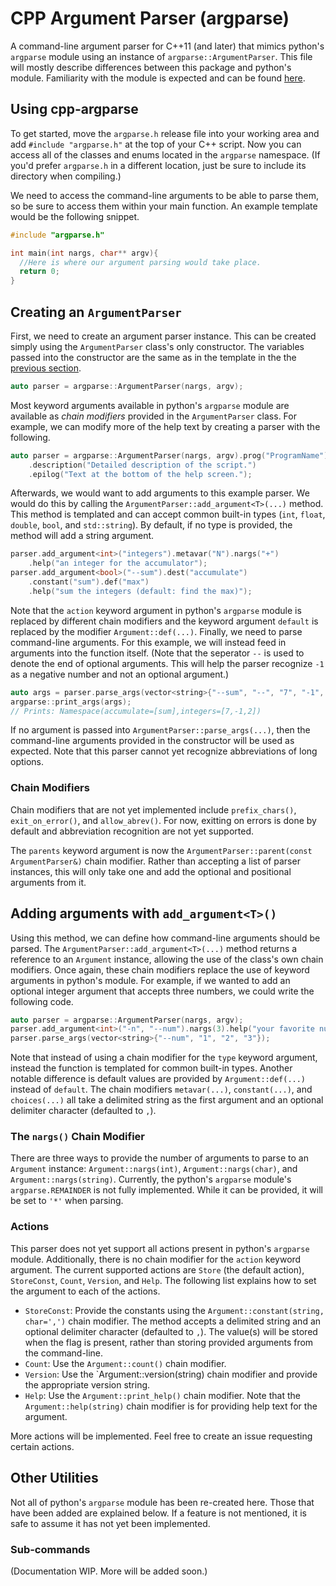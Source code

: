 # CPP Argument Parser (argparse)

A command-line argument parser for C++11 (and later) that mimics python's `argparse` module using an instance of `argparse::ArgumentParser`. This file
will mostly describe differences between this package and python's module. Familiarity with the module is expected and can be found
[here](https://docs.python.org/3/library/argparse.html).

## Using cpp-argparse

To get started, move the `argparse.h` release file into your working area and add `#include "argparse.h"` at the top of your C++ script. Now you 
can access all of the classes and enums located in the `argparse` namespace. (If you'd prefer `argparse.h` in a different location, just be sure 
to include its directory when compiling.)

We need to access the command-line arguments to be able to parse them, so be sure to access them within your main function. An example template 
would be the following snippet.
```C++
#include "argparse.h"

int main(int nargs, char** argv){
  //Here is where our argument parsing would take place.
  return 0;
}
```

## Creating an `ArgumentParser`

First, we need to create an argument parser instance. This can be created simply using the `ArgumentParser` class's only constructor. The variables 
passed into the constructor are the same as in the template in the the [previous section](#using-cpp-argparse).
```C++
auto parser = argparse::ArgumentParser(nargs, argv);
```
Most keyword arguments available in python's `argparse` module are available as _chain modifiers_ provided in the `ArgumentParser` class. For example,
we can modify more of the help text by creating a parser with the following.
```C++
auto parser = argparse::ArgumentParser(nargs, argv).prog("ProgramName")
	.description("Detailed description of the script.")
	.epilog("Text at the bottom of the help screen.");
```
Afterwards, we would want to add arguments to this example parser. We would do this by calling the `ArgumentParser::add_argument<T>(...)` method. This
method is templated and can accept common built-in types (`int`, `float`, `double`, `bool`, and `std::string`). By default, if no type is provided, the
method will add a string argument.
```C++
parser.add_argument<int>("integers").metavar("N").nargs("+")
	.help("an integer for the accumulator");
parser.add_argument<bool>("--sum").dest("accumulate")
	.constant("sum").def("max")
	.help("sum the integers (default: find the max)");
```
Note that the `action` keyword argument in python's `argparse` module is replaced by different chain modifiers and the keyword argument `default` is
replaced by the modifier `Argument::def(...)`.
Finally, we need to parse command-line arguments. For this example, we will instead feed in arguments into the function itself. (Note that the 
seperator `--` is used to denote the end of optional arguments. This will help the parser recognize `-1` as a negative number and not an 
optional argument.)
```C++
auto args = parser.parse_args(vector<string>{"--sum", "--", "7", "-1", "2"});
argparse::print_args(args);
// Prints: Namespace(accumulate=[sum],integers=[7,-1,2])
```
If no argument is passed into `ArgumentParser::parse_args(...)`, then the command-line arguments provided in the constructor will be used as expected.
Note that this parser cannot yet recognize abbreviations of long options.

### Chain Modifiers

Chain modifiers that are not yet implemented include `prefix_chars()`, `exit_on_error()`, and `allow_abrev()`. For now, exitting on errors is done by
default and abbreviation recognition are not yet supported. 

The `parents` keyword argument is now the `ArgumentParser::parent(const ArgumentParser&)` chain modifier. Rather than accepting a list of 
parser instances, this will only take one and add the optional and positional arguments from it.

## Adding arguments with `add_argument<T>()`

Using this method, we can define how command-line arguments should be parsed. The `ArgumentParser::add_argument<T>(...)` method returns a reference to
an `Argument` instance, allowing the use of the class's own chain modifiers. Once again, these chain modifiers replace the use of keyword arguments in
python's module. For example, if we wanted to add an optional integer argument that accepts three numbers, we could write the following code.
```C++
auto parser = argparse::ArgumentParser(nargs, argv);
parser.add_argument<int>("-n", "--num").nargs(3).help("your favorite numbers");
parser.parse_args(vector<string>{"--num", "1", "2", "3"});
```
Note that instead of using a chain modifier for the `type` keyword argument, instead the function is templated for common built-in types. Another
notable difference is default values are provided by `Argument::def(...)` instead of `default`. The chain modifiers `metavar(...)`, `constant(...)`,
and `choices(...)` all take a delimited string as the first argument and an optional delimiter character (defaulted to `,`).

### The `nargs()` Chain Modifier

There are three ways to provide the number of arguments to parse to an `Argument` instance: `Argument::nargs(int)`, `Argument::nargs(char)`, and
`Argument::nargs(string)`. Currently, the python's `argparse` module's `argparse.REMAINDER` is not fully implemented. While it can be provided, it
will be set to `'*'` when parsing.

### Actions

This parser does not yet support all actions present in python's `argparse` module. Additionally, there is no chain modifier for the `action` keyword
argument. The current supported actions are `Store` (the default action), `StoreConst`, `Count`, `Version`, and `Help`. The following list explains
how to set the argument to each of the actions.

* `StoreConst`: Provide the constants using the `Argument::constant(string, char=',')` chain modifier. The method accepts a delimited
string and an optional delimiter character (defaulted to `,`). The value(s) will be stored when the flag is present, rather than storing provided
arguments from the command-line. 
* `Count`: Use the `Argument::count()` chain modifier.
* `Version`: Use the `Argument::version(string) chain modifier and provide the appropriate version string.
* `Help`: Use the `Argument::print_help()` chain modifier. Note that the `Argument::help(string)` chain modifier is for providing help text for the
  argument.

More actions will be implemented. Feel free to create an issue requesting certain actions.

## Other Utilities

Not all of python's `argparse` module has been re-created here. Those that have been added are explained below. If a feature is not mentioned, it is
safe to assume it has not yet been implemented.

### Sub-commands

(Documentation WIP. More will be added soon.)
